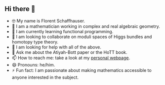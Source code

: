 ## Hi there 👋

- 🤓 My name is Florent Schaffhauser. 
- 🔭 I am a mathematician working in complex and real algebraic geometry.
- 🌱 I am currently learning functional programming.
- 👯 I am looking to collaborate on moduli spaces of Higgs bundles and homotopy type theory.
- 🤔 I am looking for help with all of the above.
- 💬 Ask me about the Atiyah-Bott paper or the HoTT book.
- 📫 How to reach me: take a look at my [personal webpage](https://matematiflo.github.io/).
- 😄 Pronouns: he/him.
- ⚡ Fun fact: I am passionate about making mathematics accessible to anyone interested in the subject.
